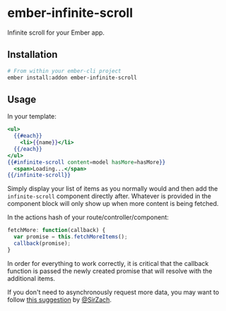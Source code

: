 # ember-infinite-scroll

Infinite scroll for your Ember app.

## Installation

```bash
# From within your ember-cli project
ember install:addon ember-infinite-scroll
```

## Usage

In your template:

```hbs
<ul>
  {{#each}}
    <li>{{name}}</li>
  {{/each}}
</ul>
{{#infinite-scroll content=model hasMore=hasMore}}
  <span>Loading...</span>
{{/infinite-scroll}}
```

Simply display your list of items as you normally would and then add the `infinite-scroll` component directly after. Whatever is provided in the component block will only show up when more content is being fetched.

In the actions hash of your route/controller/component:

```javascript
fetchMore: function(callback) {
  var promise = this.fetchMoreItems();
  callback(promise);
}
```

In order for everything to work correctly, it is critical that the callback function is passed the newly created promise that will resolve with the additional items.

If you don't need to asynchronously	request more data, you may want to follow [this suggestion](https://github.com/jasonkriss/ember-infinite-scroll/issues/5) by [@SirZach](https://github.com/SirZach).
